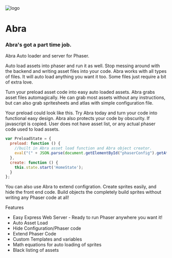 

<div class="header">
  <img src="https://cdn.bulbagarden.net/upload/9/9e/PCP063.png" alt="logo" style=".header img {float: left;width: 100px;height: 100px;background: #555;}" />
  <h1>Abra</h1>
  <h3>Abra's got a part time job.</h3>
</div>

Abra Auto loader and server for Phaser.

Auto load assets into phaser and run it as well. Stop messing around with the backend and writing asset files into your code. Abra works with all types of files. It will auto load anything you want it too. Some files just require a bit of extra love. 


Turn your preload asset code into easy auto loaded assets. Abra grabs asset files automagically. He can grab most assets without any instructions, but can also grab spritesheets and atlas with simple configuration file.

Your preload could look like this. Try Abra today and turn your code into functional easy design. Abra also protects your code by obscurity. If javascript is copied. User does not have asset list, or any actual phaser code used to load assets.
```javascript
var PreloadState = {
  preload: function () {
    //built in Abra asset load function and Abra object creator.
    eval("(" + JSON.parse(document.getElementById("phaserConfig").getAttribute('value')).assets.abraCommands.abraLoad + ")")(false); 
  },
  create: function () {
    this.state.start('HomeState');
  }
};
```

You can also use Abra to extend configration. Create sprites easily, and hide the front end code. Build objects the completely build sprites without writing any Phaser code at all!

Features
<ul>
  <li>Easy Express Web Server - Ready to run Phaser anywhere you want it! </li>
  <li>Auto Asset Load</li>
  <li>Hide Configuration/Phaser code</li>
  <li>Extend Phaser Code</li>
  <li>Custom Templates and variables</li>
  <li>Math equations for auto loading of sprites </li>
  <li>Black listing of assets</li>
</ul>